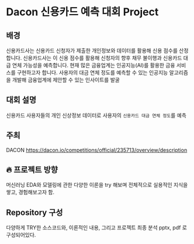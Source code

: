 
# Dacon 신용카드 예측 대회 Project


## 배경
신용카드사는 신용카드 신청자가 제출한 개인정보와 데이터를 활용해 신용 점수를 산정합니다. 신용카드사는 이 신용 점수를 활용해 신청자의 향후 채무 불이행과 신용카드 대급 연체 가능성을 예측합니다.
현재 많은 금융업계는 인공지능(AI)를 활용한 금융 서비스를 구현하고자 합니다. 사용자의 대금 연체 정도를 예측할 수 있는 인공지능 알고리즘을 개발해 금융업계에 제안할 수 있는 인사이트를 발굴

## 대회 설명 
신용카드 사용자들의 개인 신상정보 데이터로 사용자의 ```신용카드 대금 연체 정도```를 예측

## 주최
DACON
https://dacon.io/competitions/official/235713/overview/description


## :fire: 프로젝트 방향 
머신러닝 EDA와 모델링에 관한 다양한 이론을 try 해보며 전체적으로 실용적인 지식을 쌓고, 경험해보고자 함.

## Repository 구성
다양하게 TRY한 소스코드와, 이론적인 내용, 그리고 프로젝트 최종 분석 pptx, pdf 로 구성되어있다.
